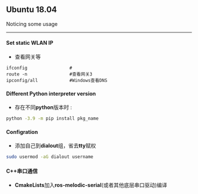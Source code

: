 ## Ubuntu 18.04
Noticing some usage
***
#### Set static WLAN IP
* 查看网关等
```shell
ifconfig                #
route -n                #查看网关3
ipconfig/all            #Windows查看DNS

```
#### Different Python interpreter version
* 存在不同**python**版本时 :
```sh
python -3.9 -m pip install pkg_name
```
#### Configration
* 添加自己到**dialout**组，省去**tty**赋权
```sh
sudo usermod -aG dialout username
```

#### C++串口通信
* **CmakeLists**加入**ros-melodic-serial**(或者其他底层串口驱动)编译

